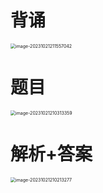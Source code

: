 # 背诵

<img src="https://cvp.oss-cn-shanghai.aliyuncs.com/picgo/202310212115093.png" alt="image-20231021211557042" style="zoom:50%;" />



# 题目

<img src="https://cvp.oss-cn-shanghai.aliyuncs.com/picgo/202310212103425.png" alt="image-20231021210313359" style="zoom:50%;" />



# 解析+答案

<img src="https://cvp.oss-cn-shanghai.aliyuncs.com/picgo/202310212102375.png" alt="image-20231021210213277" style="zoom:50%;" />



